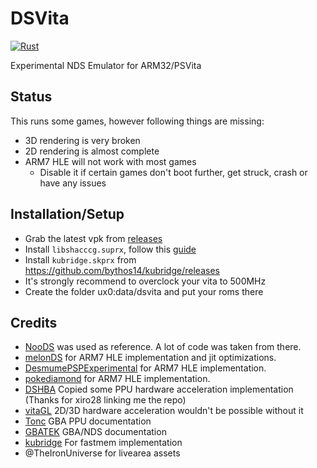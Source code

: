 # DSVita

[![Rust](https://github.com/Grarak/DSVita/actions/workflows/rust.yml/badge.svg)](https://github.com/Grarak/DSVita/actions/workflows/rust.yml)

Experimental NDS Emulator for ARM32/PSVita

## Status

This runs some games, however following things are missing:

- 3D rendering is very broken
- 2D rendering is almost complete
- ARM7 HLE will not work with most games
  - Disable it if certain games don't boot further, get struck, crash or have any issues

## Installation/Setup

- Grab the latest vpk from [releases](https://github.com/Grarak/DSVita/releases)
- Install `libshacccg.suprx`, follow this [guide](https://cimmerian.gitbook.io/vita-troubleshooting-guide/shader-compiler/extract-libshacccg.suprx)
- Install `kubridge.skprx` from https://github.com/bythos14/kubridge/releases
- It's strongly recommend to overclock your vita to 500MHz
- Create the folder ux0:data/dsvita and put your roms there

## Credits

- [NooDS](https://github.com/Hydr8gon/NooDS) was used as reference. A lot of code was taken from there.
- [melonDS](https://github.com/melonDS-emu/melonDS) for ARM7 HLE implementation and jit optimizations.
- [DesmumePSPExperimental](https://github.com/Xiro28/DesmumePSPExperimental) for ARM7 HLE implementation.
- [pokediamond](https://github.com/pret/pokediamond) for ARM7 HLE implementation.
- [DSHBA](https://github.com/DenSinH/DSHBA) Copied some PPU hardware acceleration implementation (Thanks for xiro28 linking me the repo)
- [vitaGL](https://github.com/Rinnegatamante/vitaGL) 2D/3D hardware acceleration wouldn't be possible without it
- [Tonc](https://www.coranac.com/tonc/text/toc.htm) GBA PPU documentation
- [GBATEK](http://problemkaputt.de/gbatek-index.htm) GBA/NDS documentation
- [kubridge](https://github.com/bythos14/kubridge) For fastmem implementation
- @TheIronUniverse for livearea assets
